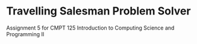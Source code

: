 # Travelling Salesman Problem Solver
Assignment 5 for CMPT 125 Introduction to Computing Science and Programming II
